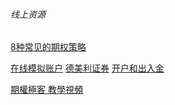 ###### 线上资源

[8种常见的期权策略](http://www.qh168.com.cn/index.aspx?cat_code=FTradingStrategy&article_id=4986)

[在线模拟账户](https://trade.thinkorswim.com.sg/) [德美利证券](https://www.tdameritrade.com/zh_CN/funding-and-transfers.page) [开户和出入金](http://investo.tw/td-ameritrade-open-account/)

[期權極客 教學視頻](https://www.firstrade.com/content/zh-tw/researchtools/optionswizard)

